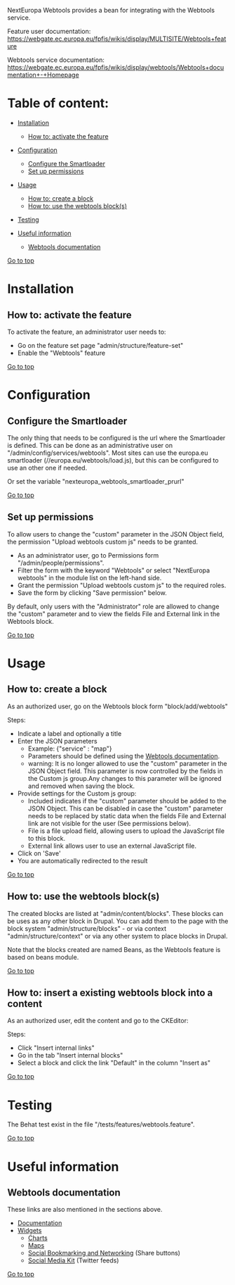 NextEuropa Webtools provides a bean for integrating with the Webtools service.

Feature user documentation: https://webgate.ec.europa.eu/fpfis/wikis/display/MULTISITE/Webtools+feature

Webtools service documentation: https://webgate.ec.europa.eu/fpfis/wikis/display/webtools/Webtools+documentation+-+Homepage

Table of content:
=================
- [Installation](#a-installation)
  - [How to: activate the feature](#how-to-activate-the-feature)

- [Configuration](#usage)
  - [Configure the Smartloader](#usage)
  - [Set up permissions](#usage)

- [Usage](#usage)
  - [How to: create a block](#how-to-create-a-block)
  - [How to: use the webtools block(s)](#how-to-use-the-webtools-blocks)

- [Testing](#testing)

- [Useful information](#useful-information)
  - [Webtools documentation](#webtools-documentation)

[Go to top](#table-of-content)

# Installation

## How to: activate the feature

To activate the feature, an administrator user needs to:
- Go on the feature set page "admin/structure/feature-set"
- Enable the "Webtools" feature

[Go to top](#table-of-content)

# Configuration

## Configure the Smartloader

The only thing that needs to be configured is the url where the Smartloader is defined.
This can be done as an administrative user on "/admin/config/services/webtools".
Most sites can use the europa.eu smartloader (//europa.eu/webtools/load.js),
but this can be configured to use an other one if needed.

Or set the variable "nexteuropa_webtools_smartloader_prurl"

[Go to top](#table-of-content)

## Set up permissions

To allow users to change the "custom" parameter in the JSON Object field,
the permission "Upload webtools custom js" needs to be granted.
- As an administrator user, go to Permissions form "/admin/people/permissions".
- Filter the form with the keyword "Webtools" or select "NextEuropa webtools" in the module list on the left-hand side.
- Grant the permission "Upload webtools custom js" to the required roles.
- Save the form by clicking "Save permission" below.

By default, only users with the "Administrator" role are allowed to change
the "custom" parameter and to view the fields File and External link in the
Webtools block.

[Go to top](#table-of-content)

# Usage

## How to: create a block

As an authorized user, go on the Webtools block form "block/add/webtools"

Steps:
- Indicate a label and optionally a title
- Enter the JSON parameters
    - Example: {"service" : "map"}
    - Parameters should be defined using the [Webtools documentation](#webtools-documentation).
    - warning: It is no longer allowed to use the "custom" parameter in the JSON
    Object field. This parameter is now controlled by the fields in the Custom
    js group.Any changes to this parameter will be ignored and removed when
    saving the block.
- Provide settings for the Custom js group:
    - Included indicates if the "custom" parameter should be added to the JSON Object.
    This can be disabled in case the "custom" parameter needs to be replaced by
    static data when the fields File and External link are not visible for the
    user (See permissions below).
    - File is a file upload field, allowing users to upload the JavaScript file
    to this block.
    - External link allows user to use an external JavaScript file.
- Click on 'Save'
- You are automatically redirected to the result

[Go to top](#table-of-content)

## How to: use the webtools block(s)

The created blocks are listed at "admin/content/blocks".
These blocks can be uses as any other block in Drupal.
You can add them to the page with the block system "admin/structure/blocks" -
or via context "admin/structure/context" or via any other system to place blocks
in Drupal.

Note that the blocks created are named Beans, as the Webtools feature is based
on beans module.

[Go to top](#table-of-content)

## How to: insert a existing webtools block into a content

As an authorized user, edit the content and go to the CKEditor:

Steps:
- Click "Insert internal links"
- Go in the tab "Insert internal blocks"
- Select a block and click the link "Default" in the column "Insert as"

[Go to top](#table-of-content)

# Testing

The Behat test exist in the file "/tests/features/webtools.feature".

[Go to top](#table-of-content)

# Useful information

## Webtools documentation

These links are also mentioned in the sections above.
- [Documentation](https://webgate.ec.europa.eu/fpfis/wikis/display/webtools/Webtools+documentation+-+Homepage)
- [Widgets](https://webgate.ec.europa.eu/fpfis/wikis/pages/viewpage.action?spaceKey=MULTISITE&title=Webtools+feature#)
    - [Charts](https://webgate.ec.europa.eu/fpfis/wikis/x/F7AjBg)
    - [Maps](https://webgate.ec.europa.eu/fpfis/wikis/x/BIlDBg)
    - [Social Bookmarking and Networking](https://webgate.ec.europa.eu/fpfis/wikis/x/_I5DBg) (Share buttons)
    - [Social Media Kit](https://webgate.ec.europa.eu/fpfis/wikis/x/gaUjBg) (Twitter feeds)

[Go to top](#table-of-content)
